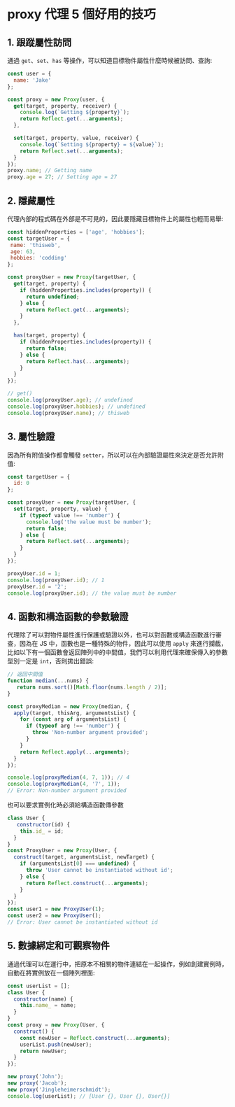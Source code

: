 # proxy 代理 5 個好用的技巧

## 1. 跟蹤屬性訪問
通過 `get`、`set`、`has` 等操作，可以知道目標物件屬性什麼時候被訪問、查詢:

```js
const user = { 
  name: 'Jake' 
}; 

const proxy = new Proxy(user, { 
  get(target, property, receiver) { 
    console.log(`Getting ${property}`); 
    return Reflect.get(...arguments); 
  }, 

  set(target, property, value, receiver) { 
    console.log(`Setting ${property} = ${value}`); 
    return Reflect.set(...arguments); 
  } 
}); 
proxy.name; // Getting name 
proxy.age = 27; // Setting age = 27
```

## 2. 隱藏屬性
代理內部的程式碼在外部是不可見的，因此要隱藏目標物件上的屬性也輕而易舉:

```js
const hiddenProperties = ['age', 'hobbies']; 
const targetUser = { 
 name: 'thisweb', 
 age: 63, 
 hobbies: 'codding' 
}; 

const proxyUser = new Proxy(targetUser, { 
  get(target, property) { 
    if (hiddenProperties.includes(property)) { 
      return undefined; 
    } else { 
      return Reflect.get(...arguments); 
    } 
  },

  has(target, property) {
    if (hiddenProperties.includes(property)) { 
      return false; 
    } else { 
      return Reflect.has(...arguments); 
    } 
  } 
}); 

// get() 
console.log(proxyUser.age); // undefined 
console.log(proxyUser.hobbies); // undefined 
console.log(proxyUser.name); // thisweb 

```

## 3. 屬性驗證
因為所有附值操作都會觸發 `setter`，所以可以在內部驗證屬性來決定是否允許附值:

```js
const targetUser = { 
  id: 0 
}; 

const proxyUser = new Proxy(targetUser, { 
  set(target, property, value) { 
    if (typeof value !== 'number') {
      console.log('the value must be number');
      return false; 
    } else { 
      return Reflect.set(...arguments); 
    } 
  } 
}); 

proxyUser.id = 1; 
console.log(proxyUser.id); // 1 
proxyUser.id = '2'; 
console.log(proxyUser.id); // the value must be number 
```

## 4. 函數和構造函數的參數驗證
代理除了可以對物件屬性進行保護或驗證以外，也可以對函數或構造函數進行審查，因為在 JS 中，函數也是一種特殊的物件，因此可以使用 `apply` 來進行攔截，比如以下有一個函數會返回陣列中的中間值，我們可以利用代理來確保傳入的參數型別一定是 `int`，否則拋出錯誤: 

```js
// 返回中間值
function median(...nums) { 
   return nums.sort()[Math.floor(nums.length / 2)]; 
} 

const proxyMedian = new Proxy(median, { 
  apply(target, thisArg, argumentsList) { 
    for (const arg of argumentsList) { 
      if (typeof arg !== 'number') { 
        throw 'Non-number argument provided'; 
      } 
    } 
    return Reflect.apply(...arguments); 
  } 
}); 

console.log(proxyMedian(4, 7, 1)); // 4 
console.log(proxyMedian(4, '7', 1)); 
// Error: Non-number argument provided 
```

也可以要求實例化時必須給構造函數傳參數
```js
class User { 
   constructor(id) { 
    this.id_ = id; 
  } 
} 
const ProxyUser = new Proxy(User, { 
  construct(target, argumentsList, newTarget) { 
    if (argumentsList[0] === undefined) { 
      throw 'User cannot be instantiated without id'; 
    } else { 
      return Reflect.construct(...arguments); 
    } 
  } 
}); 
const user1 = new ProxyUser(1); 
const user2 = new ProxyUser(); 
// Error: User cannot be instantiated without id 
```

## 5. 數據綁定和可觀察物件
通過代理可以在運行中，把原本不相關的物件連結在一起操作，例如創建實例時，自動在將實例放在一個陣列裡面: 
```js
const userList = []; 
class User { 
  constructor(name) { 
    this.name_ = name; 
  } 
} 
const proxy = new Proxy(User, { 
  construct() { 
    const newUser = Reflect.construct(...arguments); 
    userList.push(newUser); 
    return newUser; 
  } 
}); 

new proxy('John'); 
new proxy('Jacob'); 
new proxy('Jingleheimerschmidt'); 
console.log(userList); // [User {}, User {}, User{}]
```